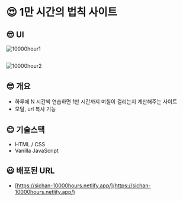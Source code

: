 # 😍 1만 시간의 법칙 사이트

## 😎 UI

![10000hour1](https://user-images.githubusercontent.com/49518734/147863604-41dec2e1-c717-4137-a470-371eba204200.JPG)

##

![10000hour2](https://user-images.githubusercontent.com/49518734/147863667-5cb7da26-6707-494d-a43b-c4925f00ff36.JPG)

## 😎 개요

- 하루에 N 시간씩 연습하면 1만 시간까지 며칠이 걸리는지 계산해주는 사이트
- 모달, url 복사 기능

## 😊 기술스택

- HTML / CSS
- Vanilla JavaScript

## 😃 배포된 URL

- [https://sichan-10000hours.netlify.app/](https://sichan-10000hours.netlify.app/)
